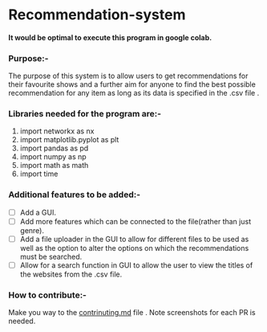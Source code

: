 # Recommendation-system

<h4>It would be optimal to execute this program in google colab.</h4>

### Purpose:-
 The purpose of this system is to allow users to get recommendations for their favourite shows and a further aim for anyone to find the best possible recommendation for any item as long as its data is specified in the .csv file .

### Libraries needed for the program are:-

1. import networkx as nx
2. import matplotlib.pyplot as plt
3. import pandas as pd
4. import numpy as np
5. import math as math
6. import time

### Additional features to be added:-

- [ ] Add a GUI.
- [ ] Add more features which can be connected to the file(rather than just genre).
- [ ] Add a file uploader in the GUI to allow for different files to be used as well as the option to alter the options on which the recommendations must be searched.
- [ ] Allow for a search function in GUI to allow the user to view the titles of the websites from the .csv file.

### How to contribute:-

Make you way to the [contrinuting.md](https://github.com/acmpesuecc/Recommendation-System/blob/main/contributing.md) file .
Note screenshots for each PR is needed.
